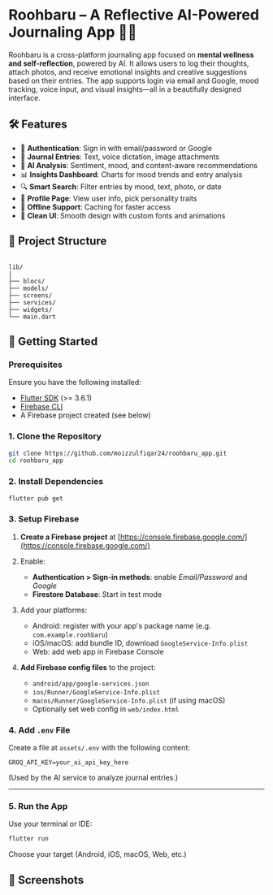 # Roohbaru – A Reflective AI-Powered Journaling App 🧠📓

Roohbaru is a cross-platform journaling app focused on **mental wellness and self-reflection**, powered by AI. It allows users to log their thoughts, attach photos, and receive emotional insights and creative suggestions based on their entries. The app supports login via email and Google, mood tracking, voice input, and visual insights—all in a beautifully designed interface.

## 🛠 Features

- 🔐 **Authentication**: Sign in with email/password or Google
- 📝 **Journal Entries**: Text, voice dictation, image attachments
- 🧠 **AI Analysis**: Sentiment, mood, and content-aware recommendations
- 📊 **Insights Dashboard**: Charts for mood trends and entry analysis
- 🔍 **Smart Search**: Filter entries by mood, text, photo, or date
- 👤 **Profile Page**: View user info, pick personality traits
- 💾 **Offline Support**: Caching for faster access
- 🎨 **Clean UI**: Smooth design with custom fonts and animations

## 📁 Project Structure

```

lib/
│
├── blocs/             
├── models/            
├── screens/           
├── services/          
├── widgets/           
└── main.dart          

````

## 🚀 Getting Started

### Prerequisites

Ensure you have the following installed:

- [Flutter SDK](https://flutter.dev/docs/get-started/install) (>= 3.6.1)
- [Firebase CLI](https://firebase.google.com/docs/cli)
- A Firebase project created (see below)

### 1. Clone the Repository

```bash
git clone https://github.com/moizzulfiqar24/roohbaru_app.git
cd roohbaru_app
````

### 2. Install Dependencies

```bash
flutter pub get
```

### 3. Setup Firebase

1. **Create a Firebase project** at [https://console.firebase.google.com/](https://console.firebase.google.com/)

2. Enable:

   * **Authentication > Sign-in methods**: enable *Email/Password* and *Google*
   * **Firestore Database**: Start in test mode

3. Add your platforms:

   * Android: register with your app's package name (e.g. `com.example.roohbaru`)
   * iOS/macOS: add bundle ID, download `GoogleService-Info.plist`
   * Web: add web app in Firebase Console

4. **Add Firebase config files** to the project:

   * `android/app/google-services.json`
   * `ios/Runner/GoogleService-Info.plist`
   * `macos/Runner/GoogleService-Info.plist` (if using macOS)
   * Optionally set web config in `web/index.html`

### 4. Add `.env` File

Create a file at `assets/.env` with the following content:

```env
GROQ_API_KEY=your_ai_api_key_here
```

(Used by the AI service to analyze journal entries.)

---

### 5. Run the App

Use your terminal or IDE:

```bash
flutter run
```

Choose your target (Android, iOS, macOS, Web, etc.)

## 📸 Screenshots

<!-- ![Screenshot 1](assets/images/readme_scs/1.png)
![Screenshot 2](assets/images/readme_scs/2.png)
![Screenshot 3](assets/images/readme_scs/3.png)
![Screenshot 4](assets/images/readme_scs/4.png) -->